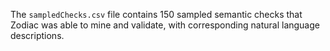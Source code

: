 The `sampledChecks.csv` file contains 150 sampled semantic checks that Zodiac was able to mine and validate, with corresponding natural language descriptions.
